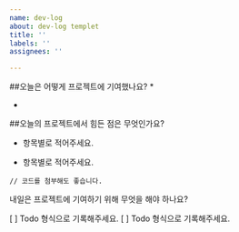 ```yaml
---
name: dev-log
about: dev-log templet
title: ''
labels: ''
assignees: ''

---
```


##오늘은 어떻게 프로젝트에 기여했나요?
  *

  *


##오늘의 프로젝트에서 힘든 점은 무엇인가요?

 * 항목별로 적어주세요.

 * 항목별로 적어주세요.

```// 코드를 첨부해도 좋습니다.```

내일은 프로젝트에 기여하기 위해 무엇을 해야 하나요?

 [ ] Todo 형식으로 기록해주세요.
 [ ] Todo 형식으로 기록해주세요.
